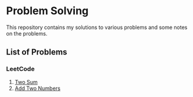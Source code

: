 # Problem Solving

This repository contains my solutions to various problems and
some notes on the problems.

## List of Problems

### LeetCode

1. [Two Sum](./1_two_sum/README.md)
1. [Add Two Numbers](./2_add_two_numbers/README.md)
